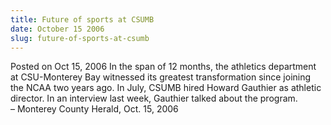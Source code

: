 ```yaml
---
title: Future of sports at CSUMB
date: October 15 2006
slug: future-of-sports-at-csumb
---
```





<span class="date">Posted on Oct 15, 2006    </span>
In the span of 12 months, the athletics department at CSU-Monterey
Bay witnessed its greatest transformation since joining the NCAA
two years ago. In July, CSUMB hired Howard Gauthier as athletic
director. In an interview last week, Gauthier talked about the
program.<br>
&#x2013; Monterey County Herald, Oct. 15, 2006<br/></br>




